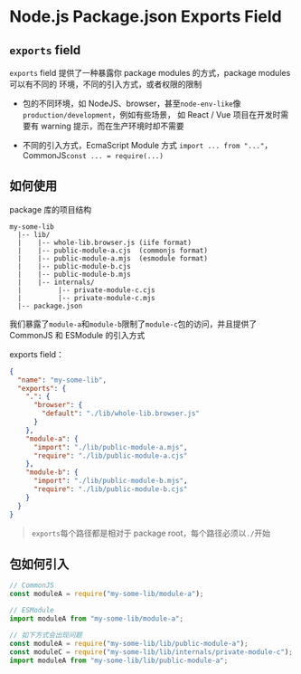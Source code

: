 # Node.js Package.json Exports Field

## `exports` field

`exports` field 提供了一种暴露你 package modules 的方式，package modules 可以有不同的
环境，不同的引入方式，或者权限的限制

- 包的不同环境，如 NodeJS、browser，甚至`node-env-like`像`production/development`，例如有些场景，
  如 React / Vue 项目在开发时需要有 warning 提示，而在生产环境时却不需要

- 不同的引入方式，EcmaScript Module 方式 `import ... from "..."`，CommonJS`const ... = require(...)`

## 如何使用

package 库的项目结构

```
my-some-lib
  |-- lib/
  |    |-- whole-lib.browser.js (iife format)
  |    |-- public-module-a.cjs  (commonjs format)
  |    |-- public-module-a.mjs  (esmodule format)
  |    |-- public-module-b.cjs
  |    |-- public-module-b.mjs
  |    |-- internals/
  |         |-- private-module-c.cjs
  |         |-- private-module-c.mjs
  |-- package.json
```

我们暴露了`module-a`和`module-b`限制了`module-c`包的访问，并且提供了 CommonJS 和 ESModule
的引入方式

exports field：

```json
{
  "name": "my-some-lib",
  "exports": {
    ".": {
      "browser": {
        "default": "./lib/whole-lib.browser.js"
      }
    },
    "module-a": {
      "import": "./lib/public-module-a.mjs",
      "require": "./lib/public-module-a.cjs"
    },
    "module-b": {
      "import": "./lib/public-module-b.mjs",
      "require": "./lib/public-module-b.cjs"
    }
  }
}
```

> `exports`每个路径都是相对于 package root，每个路径必须以`./`开始

## 包如何引入

```js
// CommonJS
const moduleA = require("my-some-lib/module-a");

// ESModule
import moduleA from "my-some-lib/module-a";

// 如下方式会出现问题
const moduleA = require("my-some-lib/lib/public-module-a");
const moduleC = require("my-some-lib/lib/internals/private-module-c");
import moduleA from "my-some-lib/lib/public-module-a";
```
